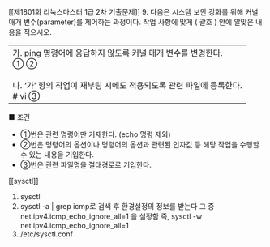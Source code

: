 [[제1801회 리눅스마스터 1급 2차 기출문제]]
9. 다음은 시스템 보안 강화를 위해 커널 매개 변수(parameter)를 제어하는 과정이다. 작업 사항에 맞게 ( 괄호 ) 안에 알맞은 내용을 적으시오.

|   |
|---|
|가. ping 명령어에 응답하지 않도록 커널 매개 변수를 변경한다.  <br>① ②  <br>  <br>나. ‘가’ 항의 작업이 재부팅 시에도 적용되도록 관련 파일에 등록한다.  <br># vi ③|

■ 조건  
- ①번은 관련 명령어만 기재한다. (echo 명령 제외)  
- ②번은 명령어의 옵션이나 명령어의 옵션과 관련된 인자값 등 해당 작업을 수행할 수 있는 내용을 기입한다.  
- ③번은 관련 파일명을 절대경로로 기입한다.  


[[sysctl]]

1. sysctl
2. sysctl -a | grep icmp로 검색 후 환경설정의 정보를 받는다
   그 중 net.ipv4.icmp_echo_ignore_all=1 을 설정함
   즉, sysctl -w net.ipv4.icmp_echo_ignore_all=1
3. /etc/sysctl.conf